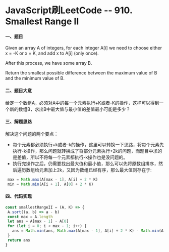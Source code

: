 # JavaScript刷LeetCode -- 910. Smallest Range II

#### 一、题目

  Given an array A of integers, for each integer A[i] we need to choose either x = -K or x = K, and add x to A[i] (only once).

  After this process, we have some array B.

  Return the smallest possible difference between the maximum value of B and the minimum value of B.

#### 二、题目大意

  给定一个数组A，必须对A中的每一个元素执行+K或者-K的操作，这样可以得到一个新的数组B，求出B中最大值与最小值的差值最小可能是多少？

#### 三、解题思路

  解决这个问题的两个要点：

 - 每个元素都必须执行+k或者-k的操作，这里可以转换一下思路，将每个元素先执行-k操作，那么问题就转换成了将部分元素执行+2k的问题，而题目中求的是差值，所以不将每一个元素都执行-k操作也是没问题的。
 - 执行完操作之后，仍需要找出最大值和最小值，那么可以先将原数组排序，然后遍历数组给元素加上2k，又因为数组已经有序，那么最大值则存在于:

 ```JavaScript
  max = Math.max(A[max - 1], A[i] + 2 * K)
  min = Math.min(A[i + 1], A[0] + 2 * K)
 ```

 #### 四、代码实现

 ```JavaScript
 const smallestRangeII = (A, K) => {
  A.sort((a, b) => a - b)
  const max = A.length
  let ans = A[max - 1] - A[0]
  for (let i = 0; i < max - 1; i++) {
    ans = Math.min(ans, Math.max(A[max - 1], A[i] + 2 * K) - Math.min(A[i + 1], A[0] + 2 * K))
  }
  return ans
}
 ```
  